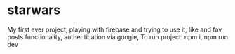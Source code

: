 # starwars
My first ever project, playing with firebase and trying to use it, like and fav posts functionality, authentication via google,
To run project:
npm i, 
npm run dev
